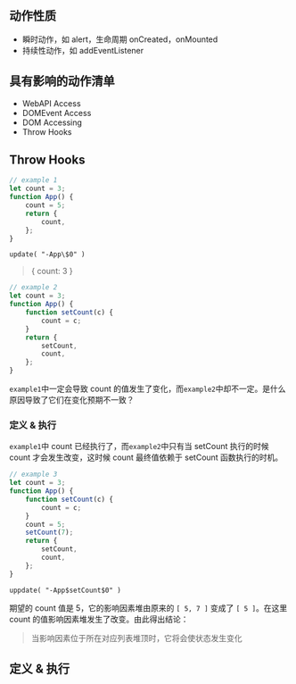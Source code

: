 ## 动作性质

-   瞬时动作，如 alert，生命周期 onCreated，onMounted
-   持续性动作，如 addEventListener

## 具有影响的动作清单

-   WebAPI Access
-   DOMEvent Access
-   DOM Accessing
-   Throw Hooks

## Throw Hooks

```js
// example 1
let count = 3;
function App() {
	count = 5;
	return {
		count,
	};
}
```

```
update( "-App\$0" )
```

> { count: 3 }

```js
// example 2
let count = 3;
function App() {
	function setCount(c) {
		count = c;
	}
	return {
		setCount,
		count,
	};
}
```

`example1`中一定会导致 count 的值发生了变化，而`example2`中却不一定。是什么原因导致了它们在变化预期不一致？

### 定义 & 执行

`example1`中 count 已经执行了，而`example2`中只有当 setCount 执行的时候 count 才会发生改变，这时候 count 最终值依赖于 setCount 函数执行的时机。

```js
// example 3
let count = 3;
function App() {
	function setCount(c) {
		count = c;
	}
	count = 5;
	setCount(7);
	return {
		setCount,
		count,
	};
}
```

```
uppdate( "-App$setCount$0" )
```

期望的 count 值是 5，它的影响因素堆由原来的 `[ 5, 7 ]` 变成了 `[ 5 ]`。在这里 count 的值影响因素堆发生了改变。由此得出结论：

> 当影响因素位于所在对应列表堆顶时，它将会使状态发生变化

## 定义 & 执行
